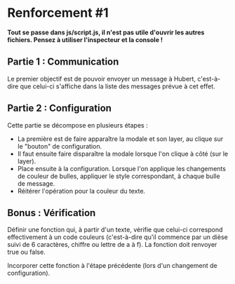 # Renforcement #1

**Tout se passe dans js/script.js, il n'est pas utile d'ouvrir les autres fichiers.
Pensez à utiliser l'inspecteur et la console !**

## Partie 1 : Communication
Le premier objectif est de pouvoir envoyer un message à Hubert, c'est-à-dire que celui-ci s'affiche dans la liste des messages prévue à cet effet.

## Partie 2 : Configuration
Cette partie se décompose en plusieurs étapes : 
- La première est de faire apparaître la modale et son layer, au clique sur le "bouton" de configuration.
- Il faut ensuite faire disparaître la modale lorsque l'on clique à côté (sur le layer).
- Place ensuite à la configuration. Lorsque l'on applique les changements de couleur de bulles, appliquer le style correspondant, à chaque bulle de message.
- Réitérer l'opération pour la couleur du texte.

## Bonus : Vérification
Définir une fonction qui, à partir d'un texte, vérifie que celui-ci correspond effectivement à un code couleurs (c'est-à-dire qu'il commence par un dièse suivi de 6 caractères, chiffre ou lettre de a à f). La fonction doit renvoyer true ou false.

Incorporer cette fonction à l'étape précédente (lors d'un changement de configuration).